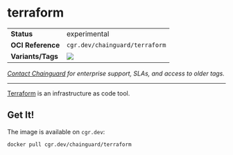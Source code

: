 <!--monopod:start-->
# terraform
| | |
| - | - |
| **Status** | experimental |
| **OCI Reference** | `cgr.dev/chainguard/terraform` |
| **Variants/Tags** | ![](https://storage.googleapis.com/chainguard-images-build-outputs/summary/terraform.svg) |

*[Contact Chainguard](https://www.chainguard.dev/chainguard-images) for enterprise support, SLAs, and access to older tags.*

---
<!--monopod:end-->

[Terraform](https://github.com/hashicorp/terraform) is an infrastructure as code tool.

## Get It!

The image is available on `cgr.dev`:

```
docker pull cgr.dev/chainguard/terraform
```
